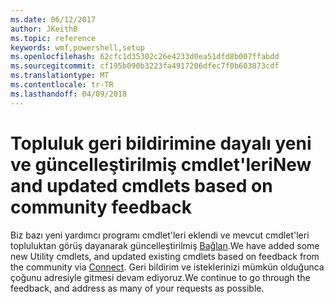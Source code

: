 ```yaml
---
ms.date: 06/12/2017
author: JKeithB
ms.topic: reference
keywords: wmf,powershell,setup
ms.openlocfilehash: 62cfc1d35302c26e4233d0ea51dfd8b007ffabdd
ms.sourcegitcommit: cf195b090b3223fa4917206dfec7f0b603873cdf
ms.translationtype: MT
ms.contentlocale: tr-TR
ms.lasthandoff: 04/09/2018
---
```

# <a name="new-and-updated-cmdlets-based-on-community-feedback"></a><span data-ttu-id="6b51e-102">Topluluk geri bildirimine dayalı yeni ve güncelleştirilmiş cmdlet'leri</span><span class="sxs-lookup"><span data-stu-id="6b51e-102">New and updated cmdlets based on community feedback</span></span>
<span data-ttu-id="6b51e-103">Biz bazı yeni yardımcı programı cmdlet'leri eklendi ve mevcut cmdlet'leri topluluktan görüş dayanarak güncelleştirilmiş [Bağlan](https://connect.microsoft.com/powershell).</span><span class="sxs-lookup"><span data-stu-id="6b51e-103">We have added some new Utility cmdlets, and updated existing cmdlets based on feedback from the community via [Connect](https://connect.microsoft.com/powershell).</span></span> <span data-ttu-id="6b51e-104">Geri bildirim ve isteklerinizi mümkün olduğunca çoğunu adresiyle gitmesi devam ediyoruz.</span><span class="sxs-lookup"><span data-stu-id="6b51e-104">We continue to go through the feedback, and address as many of your requests as possible.</span></span>